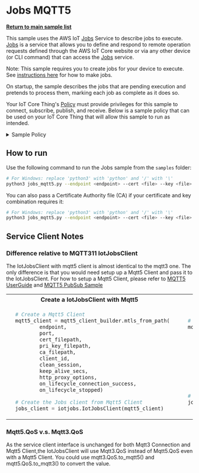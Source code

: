 # Jobs MQTT5

[**Return to main sample list**](./README.md)

This sample uses the AWS IoT [Jobs](https://docs.aws.amazon.com/iot/latest/developerguide/iot-jobs.html) Service to describe jobs to execute. [Jobs](https://docs.aws.amazon.com/iot/latest/developerguide/iot-jobs.html) is a service that allows you to define and respond to remote operation requests defined through the AWS IoT Core website or via any other device (or CLI command) that can access the [Jobs](https://docs.aws.amazon.com/iot/latest/developerguide/iot-jobs.html) service.

Note: This sample requires you to create jobs for your device to execute. See
[instructions here](https://docs.aws.amazon.com/iot/latest/developerguide/create-manage-jobs.html) for how to make jobs.

On startup, the sample describes the jobs that are pending execution and pretends to process them, marking each job as complete as it does so.

Your IoT Core Thing's [Policy](https://docs.aws.amazon.com/iot/latest/developerguide/iot-policies.html) must provide privileges for this sample to connect, subscribe, publish, and receive. Below is a sample policy that can be used on your IoT Core Thing that will allow this sample to run as intended.

<details>
<summary>Sample Policy</summary>
<pre>
{
  "Version": "2012-10-17",
  "Statement": [
    {
      "Effect": "Allow",
      "Action": "iot:Publish",
      "Resource": [
        "arn:aws:iot:<b>region</b>:<b>account</b>:topic/$aws/things/<b>thingname</b>/jobs/start-next",
        "arn:aws:iot:<b>region</b>:<b>account</b>:topic/$aws/things/<b>thingname</b>/jobs/*/update",
        "arn:aws:iot:<b>region</b>:<b>account</b>:topic/$aws/things/<b>thingname</b>/jobs/*/get",
        "arn:aws:iot:<b>region</b>:<b>account</b>:topic/$aws/things/<b>thingname</b>/jobs/get"
      ]
    },
    {
      "Effect": "Allow",
      "Action": "iot:Receive",
      "Resource": [
        "arn:aws:iot:<b>region</b>:<b>account</b>:topic/$aws/things/<b>thingname</b>/jobs/notify-next",
        "arn:aws:iot:<b>region</b>:<b>account</b>:topic/$aws/things/<b>thingname</b>/jobs/start-next/*",
        "arn:aws:iot:<b>region</b>:<b>account</b>:topic/$aws/things/<b>thingname</b>/jobs/*/update/*",
        "arn:aws:iot:<b>region</b>:<b>account</b>:topic/$aws/things/<b>thingname</b>/jobs/get/*",
        "arn:aws:iot:<b>region</b>:<b>account</b>:topic/$aws/things/<b>thingname</b>/jobs/*/get/*"
      ]
    },
    {
      "Effect": "Allow",
      "Action": "iot:Subscribe",
      "Resource": [
        "arn:aws:iot:<b>region</b>:<b>account</b>:topicfilter/$aws/things/<b>thingname</b>/jobs/notify-next",
        "arn:aws:iot:<b>region</b>:<b>account</b>:topicfilter/$aws/things/<b>thingname</b>/jobs/start-next/*",
        "arn:aws:iot:<b>region</b>:<b>account</b>:topicfilter/$aws/things/<b>thingname</b>/jobs/*/update/*",
        "arn:aws:iot:<b>region</b>:<b>account</b>:topicfilter/$aws/things/<b>thingname</b>/jobs/get/*",
        "arn:aws:iot:<b>region</b>:<b>account</b>:topicfilter/$aws/things/<b>thingname</b>/jobs/*/get/*"
      ]
    },
    {
      "Effect": "Allow",
      "Action": "iot:Connect",
      "Resource": "arn:aws:iot:<b>region</b>:<b>account</b>:client/test-*"
    }
  ]
}
</pre>

Replace with the following with the data from your AWS account:
* `<region>`: The AWS IoT Core region where you created your AWS IoT Core thing you wish to use with this sample. For example `us-east-1`.
* `<account>`: Your AWS IoT Core account ID. This is the set of numbers in the top right next to your AWS account name when using the AWS IoT Core website.
* `<thingname>`: The name of your AWS IoT Core thing you want the device connection to be associated with

Note that in a real application, you may want to avoid the use of wildcards in your ClientID or use them selectively. Please follow best practices when working with AWS on production applications using the SDK. Also, for the purposes of this sample, please make sure your policy allows a client ID of `test-*` to connect or use `--client_id <client ID here>` to send the client ID your policy supports.

</details>

## How to run

Use the following command to run the Jobs sample from the `samples` folder:

``` sh
# For Windows: replace 'python3' with 'python' and '/' with '\'
python3 jobs_mqtt5.py --endpoint <endpoint> --cert <file> --key <file> --thing_name <name>
```

You can also pass a Certificate Authority file (CA) if your certificate and key combination requires it:

``` sh
# For Windows: replace 'python3' with 'python' and '/' with '\'
python3 jobs_mqtt5.py --endpoint <endpoint> --cert <file> --key <file> --thing_name <name> --ca_file <file>
```


## Service Client Notes
### Difference relative to MQTT311 IotJobsClient
The IotJobsClient with mqtt5 client is almost identical to the mqtt3 one. The only difference is that you would need setup up a Mqtt5 Client and pass it to the IotJobsClient.
For how to setup a Mqtt5 Client, please refer to [MQTT5 UserGuide](../documents/MQTT5_Userguide.md) and [MQTT5 PubSub Sample](./mqtt5_pubsub.py)

<table>
<tr>
<th>Create a IotJobsClient with Mqtt5</th>
<th>Create a IotJobsClient with Mqtt311</th>
</tr>
<tr>
<td>

```python
  # Create a Mqtt5 Client
  mqtt5_client = mqtt5_client_builder.mtls_from_path(
          endpoint,
          port,
          cert_filepath,
          pri_key_filepath,
          ca_filepath,
          client_id,
          clean_session,
          keep_alive_secs,
          http_proxy_options,
          on_lifecycle_connection_success,
          on_lifecycle_stopped)

  # Create the Jobs client from Mqtt5 Client
  jobs_client = iotjobs.IotJobsClient(mqtt5_client)
```

</td>
<td>

```python
    # Create a Mqtt311 Connection from the command line data
    mqtt_connection = mqtt_connection_builder.mtls_from_path(
        endpoint,
        port,
        cert_filepath,
        pri_key_filepath,
        ca_filepath,
        client_id,
        clean_session,
        keep_alive_secs,
        http_proxy_options)

    # Create the Jobs client from Mqtt311 Connection
    jobs_client = iotjobs.IotJobsClient(mqtt_connection)
```

</td>
</tr>
</table>

### Mqtt5.QoS v.s. Mqtt3.QoS
As the service client interface is unchanged for both Mqtt3 Connection and Mqtt5 Client,the IotJobsClient will use Mqtt3.QoS instead of Mqtt5.QoS even with a Mqtt5 Client. You could use mqtt3.QoS.to_mqtt5() and mqtt5.QoS.to_mqtt3() to convert the value.